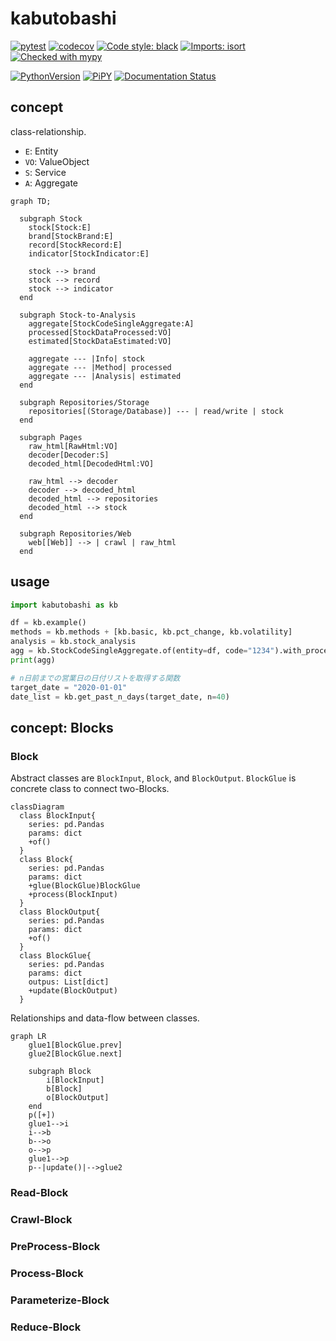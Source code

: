 # kabutobashi

[![pytest](https://github.com/gsy0911/kabutobashi/workflows/pytest/badge.svg)](https://github.com/gsy0911/kabutobashi/actions?query=workflow%3Apytest)
[![codecov](https://codecov.io/gh/gsy0911/kabutobashi/branch/main/graph/badge.svg)](https://codecov.io/gh/gsy0911/kabutobashi)
[![Code style: black](https://img.shields.io/badge/code%20style-black-000000.svg)](https://github.com/psf/black)
[![Imports: isort](https://img.shields.io/badge/%20imports-isort-%231674b1?style=flat&labelColor=ef8336)](https://pycqa.github.io/isort/)
[![Checked with mypy](http://www.mypy-lang.org/static/mypy_badge.svg)](http://mypy-lang.org/)

[![PythonVersion](https://img.shields.io/pypi/pyversions/kabutobashi.svg)](https://pypi.org/project/kabutobashi/)
[![PiPY](https://img.shields.io/pypi/v/kabutobashi.svg)](https://pypi.org/project/kabutobashi/)
[![Documentation Status](https://readthedocs.org/projects/kabutobashi/badge/?version=latest)](https://kabutobashi.readthedocs.io/en/latest/?badge=latest)

## concept

class-relationship.

- `E`: Entity
- `VO`: ValueObject
- `S`: Service
- `A`: Aggregate

```mermaid
graph TD;
  
  subgraph Stock
    stock[Stock:E]
    brand[StockBrand:E]
    record[StockRecord:E]
    indicator[StockIndicator:E]
    
    stock --> brand
    stock --> record
    stock --> indicator
  end

  subgraph Stock-to-Analysis
    aggregate[StockCodeSingleAggregate:A]
    processed[StockDataProcessed:VO]
    estimated[StockDataEstimated:VO]
    
    aggregate --- |Info| stock
    aggregate --- |Method| processed
    aggregate --- |Analysis| estimated
  end

  subgraph Repositories/Storage
    repositories[(Storage/Database)] --- | read/write | stock
  end

  subgraph Pages
    raw_html[RawHtml:VO]
    decoder[Decoder:S]
    decoded_html[DecodedHtml:VO]

    raw_html --> decoder
    decoder --> decoded_html
    decoded_html --> repositories
    decoded_html --> stock
  end

  subgraph Repositories/Web
    web[[Web]] --> | crawl | raw_html
  end
```


## usage

```python
import kabutobashi as kb

df = kb.example()
methods = kb.methods + [kb.basic, kb.pct_change, kb.volatility]
analysis = kb.stock_analysis
agg = kb.StockCodeSingleAggregate.of(entity=df, code="1234").with_processed(methods).with_estimated(stock_analysis=analysis)
print(agg)

# n日前までの営業日の日付リストを取得する関数
target_date = "2020-01-01"
date_list = kb.get_past_n_days(target_date, n=40)

```

## concept: Blocks

### Block

Abstract classes are `BlockInput`, `Block`, and `BlockOutput`.
`BlockGlue` is concrete class to connect two-Blocks.

```mermaid
classDiagram
  class BlockInput{
    series: pd.Pandas
    params: dict
    +of()
  }
  class Block{
    series: pd.Pandas
    params: dict
    +glue(BlockGlue)BlockGlue
    +process(BlockInput)
  }
  class BlockOutput{
    series: pd.Pandas
    params: dict
    +of()
  }
  class BlockGlue{
    series: pd.Pandas
    params: dict
    outpus: List[dict]
    +update(BlockOutput)
  }
```

Relationships and data-flow between classes.

```mermaid
graph LR
    glue1[BlockGlue.prev]
    glue2[BlockGlue.next]
    
    subgraph Block
        i[BlockInput]
        b[Block]
        o[BlockOutput]
    end
    p([+])
    glue1-->i
    i-->b
    b-->o
    o-->p
    glue1-->p
    p--|update()|-->glue2
```

### Read-Block
### Crawl-Block
### PreProcess-Block
### Process-Block
### Parameterize-Block
### Reduce-Block
